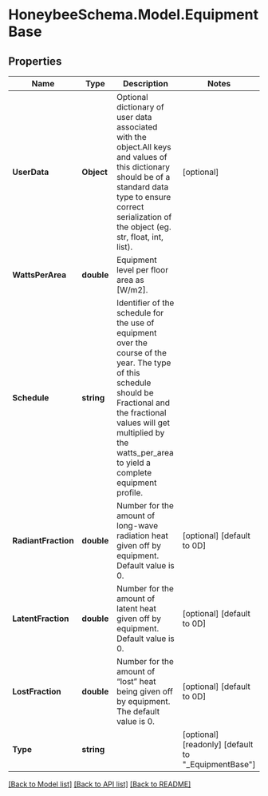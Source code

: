 
# HoneybeeSchema.Model.EquipmentBase

## Properties

Name | Type | Description | Notes
------------ | ------------- | ------------- | -------------
**UserData** | **Object** | Optional dictionary of user data associated with the object.All keys and values of this dictionary should be of a standard data type to ensure correct serialization of the object (eg. str, float, int, list). | [optional] 
**WattsPerArea** | **double** | Equipment level per floor area as [W/m2]. | 
**Schedule** | **string** | Identifier of the schedule for the use of equipment over the course of the year. The type of this schedule should be Fractional and the fractional values will get multiplied by the watts_per_area to yield a complete equipment profile. | 
**RadiantFraction** | **double** | Number for the amount of long-wave radiation heat given off by equipment. Default value is 0. | [optional] [default to 0D]
**LatentFraction** | **double** | Number for the amount of latent heat given off by equipment. Default value is 0. | [optional] [default to 0D]
**LostFraction** | **double** | Number for the amount of “lost” heat being given off by equipment. The default value is 0. | [optional] [default to 0D]
**Type** | **string** |  | [optional] [readonly] [default to "_EquipmentBase"]

[[Back to Model list]](../README.md#documentation-for-models)
[[Back to API list]](../README.md#documentation-for-api-endpoints)
[[Back to README]](../README.md)

